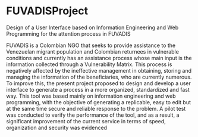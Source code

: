# FUVADISProject
Design of a User Interface based on Information Engineering and Web Programming for the attention process in FUVADIS

FUVADIS is a Colombian NGO that seeks to provide assistance to the Venezuelan migrant population and Colombian returnees in vulnerable conditions and currently has 
an assistance process whose main input is the information collected through a 
Vulnerability Matrix. This process is negatively affected by the ineffective management 
in obtaining, storing and managing the information of the beneficiaries, who are currently 
numerous. To improve this, the present project proposed to design and develop a user 
interface to generate a process in a more organized, standardized and fast way. This tool 
was based mainly on information engineering and web programming, with the objective 
of generating a replicable, easy to edit but at the same time secure and reliable response 
to the problem. A pilot test was conducted to verify the performance of the tool, and as a 
result, a significant improvement of the current service in terms of speed, organization 
and security was evidenced
